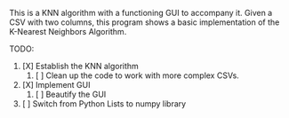 This is a KNN algorithm with a functioning GUI to accompany it. Given a CSV with two columns, this program shows a basic implementation of the K-Nearest Neighbors Algorithm. 

TODO:
1. [X] Establish the KNN algorithm 
    1. [ ] Clean up the code to work with more complex CSVs.
2. [X] Implement GUI
    1. [ ] Beautify the GUI
3. [ ] Switch from Python Lists to numpy library
